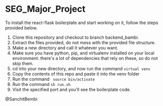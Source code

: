 # SEG_Major_Project

To install the react-flask boilerplate and start working on it, follow the steps provided below. 

1. Clone this repository and checkout to branch backend_bambi.
2. Extract the files provided, do not mess with the provided file structure. 
3. Make a new directory and call it whatever you want.
4. Make sure you have python, pip, and virtualenv installed on your local environment. there's a lot of dependencies that rely on these, so do not skip them. 
5. cd into your new directory, and now run the command ```virtual venv```
6. Copy the contents of this repo and paste it into the venv folder
7. Run the command ``` source bin/activate```
8. Run the command ```sh run.sh```
9. Visit the specified port and you'll see the boilerplate code. 

@SanchitBembi

